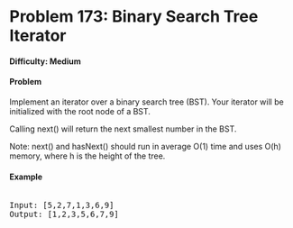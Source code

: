 # Problem 173: Binary Search Tree Iterator

#### Difficulty: Medium

#### Problem

Implement an iterator over a binary search tree (BST). Your iterator will be initialized with the root node of a BST.

Calling next() will return the next smallest number in the BST.

Note: next() and hasNext() should run in average O(1) time and uses O(h) memory, where h is the height of the tree.

#### Example

<pre>

Input: [5,2,7,1,3,6,9]
Output: [1,2,3,5,6,7,9]

</pre>
